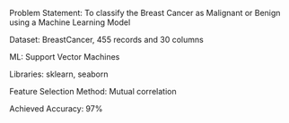Problem Statement: To classify the Breast Cancer as Malignant or Benign using a Machine Learning Model

Dataset: BreastCancer, 455 records and 30 columns 

ML: Support Vector Machines 

Libraries: sklearn, seaborn

Feature Selection Method: Mutual correlation

Achieved Accuracy: 97%